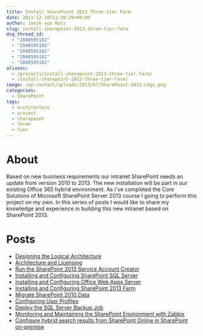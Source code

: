 ```yaml
---
title: Install SharePoint 2013 Three-tier Farm
date: 2013-12-10T11:20:29+00:00
author: Janik von Rotz
slug: install-sharepoint-2013-three-tier-farm
dsq_thread_id:
  - "2040595182"
  - "2040595182"
  - "2040595182"
  - "2040595182"
  - "2040595182"
aliases:
  - /projects/install-sharepoint-2013-three-tier-farm/
  - /install-sharepoint-2013-three-tier-farm/
image: /wp-content/uploads/2013/07/SharePoint-2013-Logo.png
categories:
  - SharePoint
tags:
  - architecture
  - project
  - sharepoint
  - three
  - tier
---
```

<h1>About</h1>

Based on new business requirements our intranet SharePoint needs an update from version 2010 to 2013.
The new installation will be part in our existing Office 365 hybrid environment.
As I've completed the Core Solutions of Microsoft SharePoint Server 2013 course I going to perform this project on my own.
In this series of posts I would like to share my knowledge and experience in building this new intranet based on SharePoint 2013.

<h1>Posts</h1>

* [Designing the Logical Architecture](https://janikvonrotz.ch/2014/01/27/install-sharepoint-2013-three-tier-farm-designing-the-logical-architecture/)
* [Architecture and Licensing](https://janikvonrotz.ch/2013/12/10/install-sharepoint-2013-three-tier-farm-architecture-and-licensing/)
* [Run the SharePoint 2013 Service Account Creator](https://janikvonrotz.ch/2014/01/27/install-sharepoint-2013-three-tier-farm-run-the-sharepoint-2013-service-account-creator/)
* [Installing and Configuring SharePoint SQL Server](https://janikvonrotz.ch/2014/02/25/install-sharepoint-2013-three-tier-farm-installing-and-configuring-sharepoint-sql-server/)
* [Installing and Configuring Office Web Apps Server](https://janikvonrotz.ch/2014/03/25/install-sharepoint-2013-three-tier-farm-installing-and-configuring-office-web-apps-server/)
* [Installing and Configuring SharePoint 2013 Farm](https://janikvonrotz.ch/2014/04/14/installing-and-configuring-sharepoint-2013-farm/)
* [Migrate SharePoint 2010 Data](https://janikvonrotz.ch/2014/04/14/install-sharepoint-2013-three-tier-farm-migrate-sharepoint-2010-data/)
* [Configuring User Profiles](https://janikvonrotz.ch/2014/04/14/install-sharepoint-2013-three-tier-farm-configuring-user-profiles/)
* [Deploy the SQL Server Backup Job](https://janikvonrotz.ch/2014/02/07/install-sharepoint-2013-three-tier-farm-deploy-the-sql-server-backup-job/)
* [Monitoring and Maintaining the SharePoint Environment with Zabbix](https://janikvonrotz.ch/2014/04/14/monitoring-a-sharepoint-environment-with-zabbix/)
* [Configure hybrid search results from SharePoint Online in SharePoint on-premise](https://janikvonrotz.ch/2014/05/14/configure-hybrid-search-results-from-sharepoint-online-in-sharepoint-on-premise/)
